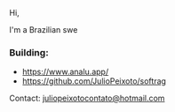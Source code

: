 <section>
  <p>Hi,</p>
  <p>I'm a Brazilian swe</p>
  
  <h3>Building:</h3>
  <ul>
    <li><a href="https://www.analu.app/">https://www.analu.app/</a></li>
    <li><a href="https://github.com/JulioPeixoto/softrag">https://github.com/JulioPeixoto/softrag</a></li>
  </ul>
  
  <p>Contact: <a href="mailto:juliopeixotocontato@hotmail.com">juliopeixotocontato@hotmail.com</a></p>
</section>

